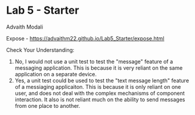 # Lab 5 - Starter
Advaith Modali

Expose - https://advaithm22.github.io/Lab5_Starter/expose.html



Check Your Understanding:

1. No, I would not use a unit test to test the "message" feature of a messaging application. This is because it is very reliant on the same application on a separate device.
2. Yes, a unit test could be used to test the "text message length" feature of a messiaging applicaiton. This is because it is only reliant on one user, and does not deal with the complex mechanisms of component interaction. It also is not reliant much on the ability to send messages from one place to another. 
